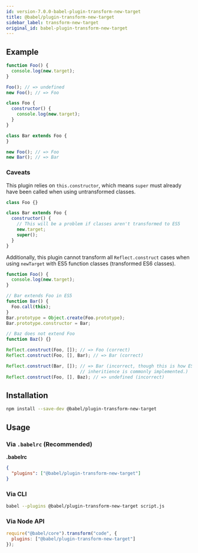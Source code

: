 ```yaml
---
id: version-7.0.0-babel-plugin-transform-new-target
title: @babel/plugin-transform-new-target
sidebar_label: transform-new-target
original_id: babel-plugin-transform-new-target
---
```



## Example

```js
function Foo() {
  console.log(new.target);
}

Foo(); // => undefined
new Foo(); // => Foo
```

```js
class Foo {
  constructor() {
    console.log(new.target);
  }
}

class Bar extends Foo {
}

new Foo(); // => Foo
new Bar(); // => Bar
```

### Caveats

This plugin relies on `this.constructor`, which means `super` must
already have been called when using untransformed classes.

```js
class Foo {}

class Bar extends Foo {
  constructor() {
    // This will be a problem if classes aren't transformed to ES5
    new.target;
    super();
  }
}
```

Additionally, this plugin cannot transform all `Reflect.construct` cases
when using `newTarget` with ES5 function classes (transformed ES6 classes).

```js
function Foo() {
  console.log(new.target);
}

// Bar extends Foo in ES5
function Bar() {
  Foo.call(this);
}
Bar.prototype = Object.create(Foo.prototype);
Bar.prototype.constructor = Bar;

// Baz does not extend Foo
function Baz() {}

Reflect.construct(Foo, []); // => Foo (correct)
Reflect.construct(Foo, [], Bar); // => Bar (correct)

Reflect.construct(Bar, []); // => Bar (incorrect, though this is how ES5
                            // inheritience is commonly implemented.)
Reflect.construct(Foo, [], Baz); // => undefined (incorrect)
```

## Installation

```sh
npm install --save-dev @babel/plugin-transform-new-target
```

## Usage

### Via `.babelrc` (Recommended)

**.babelrc**

```json
{
  "plugins": ["@babel/plugin-transform-new-target"]
}
```

### Via CLI

```sh
babel --plugins @babel/plugin-transform-new-target script.js
```

### Via Node API

```javascript
require("@babel/core").transform("code", {
  plugins: ["@babel/plugin-transform-new-target"]
});
```

